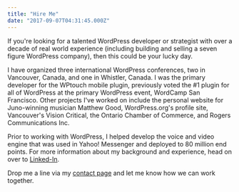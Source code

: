 ```yaml
---
title: "Hire Me"
date: "2017-09-07T04:31:45.000Z"
---
```


If you're looking for a talented WordPress developer or strategist with over a decade of real world experience (including building and selling a seven figure WordPress company), then this could be your lucky day.

I have organized three international WordPress conferences, two in Vancouver, Canada, and one in Whistler, Canada. I was the primary developer for the WPtouch mobile plugin, previously voted the #1 plugin for all of WordPress at the primary WordPress event, WordCamp San Francisco. Other projects I've worked on include the personal website for Juno-winning musician Matthew Good, WordPress.org's profile site, Vancouver's Vision Critical, the Ontario Chamber of Commerce, and Rogers Communications Inc.

Prior to working with WordPress, I helped develop the voice and video engine that was used in Yahoo! Messenger and deployed to 80 million end points. For more information about my background and experience, head on over to [Linked-In](https://www.linkedin.com/in/duanestorey/).

Drop me a line via my [contact page](/contact/) and let me know how we can work together.
